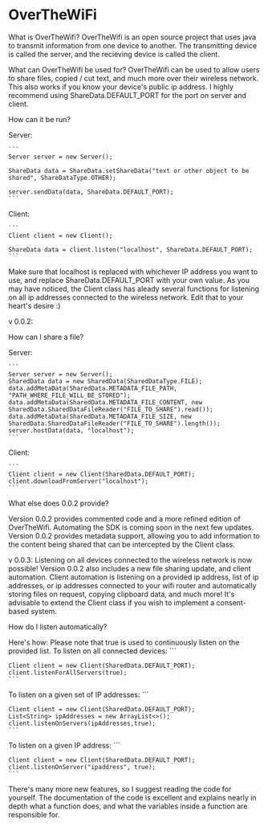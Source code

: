 # OverTheWiFi

What is OverTheWifi?
OverTheWifi is an open source project that uses java to transmit 
information from one device to another. The transmitting device is called 
the server, and the recieving device is called the client.

What can OverTheWifi be used for?
OverTheWifi can be used to allow users to share files, copied / cut text, 
and much more over their wireless network. This also works if you know your 
device's public ip address. I highly recommend using ShareData.DEFAULT_PORT 
for the port on server and client.

How can it be run?

Server:

	```
	Server server = new Server();
	
	ShareData data = ShareData.setShareData("text or other object to be shared", ShareDataType.OTHER);
	
	server.sendData(data, ShareData.DEFAULT_PORT);
	```


Client:

	```
	Client client = new Client();
	
	ShareData data = client.listen("localhost", ShareData.DEFAULT_PORT);
	```

Make sure that localhost is replaced with whichever IP address you want to 
use, and replace ShareData.DEFAULT_PORT with your own value. As you may 
have noticed, the Client class has aleady several functions 
for listening on all ip addresses connected to the wireless network. Edit 
that to your heart's desire :)


v 0.0.2:

How can I share a file?

Server:

	```
	Server server = new Server();
	SharedData data = new SharedData(SharedDataType.FILE);
	data.addMetaData(SharedData.METADATA_FILE_PATH, "PATH_WHERE_FILE_WILL_BE_STORED");
	data.addMetaData(SharedData.METADATA_FILE_CONTENT, new SharedData.SharedDataFileReader("FILE_TO_SHARE").read());
	data.addMetaData(SharedData.METADATA_FILE_SIZE, new SharedData.SharedDataFileReader("FILE_TO_SHARE").length());
	server.hostData(data, "localhost");
	```

Client:

	```
	Client client = new Client(SharedData.DEFAULT_PORT);
	client.downloadFromServer("localhost");
	```
What else does 0.0.2 provide?

  Version 0.0.2 provides commented code and a more refined edition of 
OverTheWifi. Automating the SDK is coming soon in the next few updates. 
Version 0.0.2 provides metadata support, allowing you to add information to 
the content being shared that can be intercepted by the Client class.


v 0.0.3:
Listening on all devices connected to the wireless network is now possible! Version 0.0.2 also includes a new file sharing update, and client automation. Client automation is listening on a provided ip address, list of ip addresses, or ip addresses connected to your wifi router and automatically storing files on request, copying clipboard data, and much more! It's advisable to extend the Client class if you wish to implement a consent-based system.

How do I listen automatically?

Here's how:
Please note that true is used to continuously listen on the provided list.
To listen on all connected devices:
	```

	Client client = new Client(SharedData.DEFAULT_PORT);
	client.listenForAllServers(true);
	```
To listen on a given set of IP addresses:
	```
	
	Client client = new Client(SharedData.DEFAULT_PORT);
	List<String> ipAddresses = new ArrayList<>();
	client.listenOnServers(ipAddresses,true);
	```
To listen on a given IP address:
	```
	
	Client client = new Client(SharedData.DEFAULT_PORT);
	client.listenOnServer("ipaddress", true);
	```
	
There's many more new features, so I suggest reading the code for yourself. The documentation of the code is excellent and explains nearly in depth what a function does, and what the variables inside a function are responsible for.